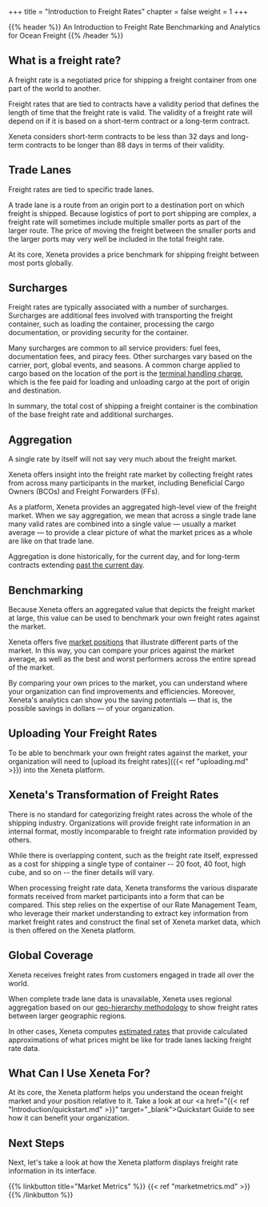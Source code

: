 +++
title = "Introduction to Freight Rates"
chapter = false
weight = 1
+++

{{% header %}} An Introduction to Freight Rate Benchmarking and Analytics for Ocean Freight {{% /header %}}

## What is a freight rate?

A freight rate is a negotiated price for shipping a freight container from one part of the world to another.

Freight rates that are tied to contracts have a validity period that defines the length of time that the freight rate is valid. The validity of a freight rate will depend on if it is based on a short-term contract or a long-term contract. 

Xeneta considers short-term contracts to be less than 32 days and long-term contracts to be longer than 88 days in terms of their validity.

## Trade Lanes

Freight rates are tied to specific trade lanes.

A trade lane is a route from an origin port to a destination port on which freight is shipped. Because logistics of port to port shipping are complex, a freight rate will sometimes include multiple smaller ports as part of the larger route. The price of moving the freight between the smaller ports and the larger ports may very well be included in the total freight rate.

At its core, Xeneta provides a price benchmark for shipping freight between most ports globally.


## Surcharges

Freight rates are typically associated with a number of surcharges. Surcharges are additional fees involved with transporting the freight container, such as loading the container, processing the cargo documentation, or providing security for the container.

Many surcharges are common to all service providers: fuel fees, documentation fees, and piracy fees. Other surcharges vary based on the carrier, port, global events, and seasons. A common charge applied to cargo based on the location of the port is the <a href="https://support.xeneta.com/hc/en-us/articles/360024759453-THC-Methodology" target="_blank">terminal handling charge</a>, which is the fee paid for loading and unloading cargo at the port of origin and destination.

In summary, the total cost of shipping a freight container is the combination of the base freight rate and additional surcharges. 


## Aggregation

A single rate by itself will not say very much about the freight market.

Xeneta offers insight into the freight rate market by collecting freight rates from across many participants in the market, including Beneficial Cargo Owners (BCOs) and Freight Forwarders (FFs).

As a platform, Xeneta provides an aggregated high-level view of the freight market. When we say aggregation, we mean that across a single trade lane many valid rates are combined into a single value — usually a market average — to provide a clear picture of what the market prices as a whole are like on that trade lane.

Aggregation is done historically, for the current day, and for long-term contracts extending [past the current day](https://support.xeneta.com/hc/en-us/articles/360006572714-Futures-The-Best-View-of-Future-Rate-Movement).

## Benchmarking

Because Xeneta offers an aggregated value that depicts the freight market at large, this value can be used to benchmark your own freight rates against the market.

Xeneta offers five <a href="https://support.xeneta.com/hc/en-us/articles/115001532114-Market-Benchmarks" target="_blank">market positions</a> that illustrate different parts of the market. In this way, you can compare your prices against the market average, as well as the best and worst performers across the entire spread of the market. 

By comparing your own prices to the market, you can understand where your organization can find improvements and efficiencies. Moreover, Xeneta's analytics can show you the saving potentials — that is, the possible savings in dollars — of your organization.


## Uploading Your Freight Rates

To be able to benchmark your own freight rates against the market, your organization will need to [upload its freight rates]({{< ref "uploading.md" >}}) into the Xeneta platform.

## Xeneta's Transformation of Freight Rates

There is no standard for categorizing freight rates across the whole of the shipping industry. Organizations will provide freight rate information in an internal format, mostly incomparable to freight rate information provided by others.

While there is overlapping content, such as the freight rate itself, expressed as a cost for shipping a single type of container -- 20 foot, 40 foot, high cube, and so on -- the finer details will vary.

When processing freight rate data, Xeneta transforms the various disparate formats received from market participants into a form that can be compared. This step relies on the expertise of our Rate Management Team, who leverage their market understanding to extract key information from market freight rates and construct the final set of Xeneta market data, which is then offered on the Xeneta platform.


## Global Coverage

Xeneta receives freight rates from customers engaged in trade all over the world.

When complete trade lane data is unavailable, Xeneta uses regional aggregation based on our <a href="https://support.xeneta.com/hc/en-us/articles/115003167489-Geo-Hierarchy-Methodology" target="_blank">geo-hierarchy methodology</a> to show freight rates between larger geographic regions.

In other cases, Xeneta computes <a href="https://support.xeneta.com/hc/en-us/articles/115003199553-Estimated-Rates" target="_blank">estimated rates</a> that provide calculated approximations of what prices might be like for trade lanes lacking freight rate data.

## What Can I Use Xeneta For?

At its core, the Xeneta platform helps you understand the ocean freight market and your position relative to it. Take a look at our <a href="{{< ref "Introduction/quickstart.md" >}}" target="_blank">Quickstart Guide</a> to see how it can benefit your organization.

## Next Steps

Next, let's take a look at how the Xeneta platform displays freight rate information in its interface.

{{% linkbutton title="Market Metrics" %}} {{< ref "marketmetrics.md" >}} {{% /linkbutton %}}